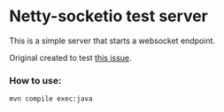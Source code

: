 # Netty-socketio test server

This is a simple server that starts a websocket endpoint.

Original created to test [this issue](https://github.com/socketio/socket.io-client-swift/issues/100).

### How to use:

```bash
mvn compile exec:java
```
